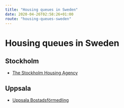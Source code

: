 ```yaml
---
title: "Housing queues in Sweden"
date: 2020-04-26T02:58:26+01:00
route: "housing-queues-sweden"
---
```


# Housing queues in Sweden

## Stockholm

* [The Stockholm Housing Agency](https://bostad.stockholm.se/)

## Uppsala

* [Uppsala Bostadsförmedling](https://bostad.uppsala.se/)
